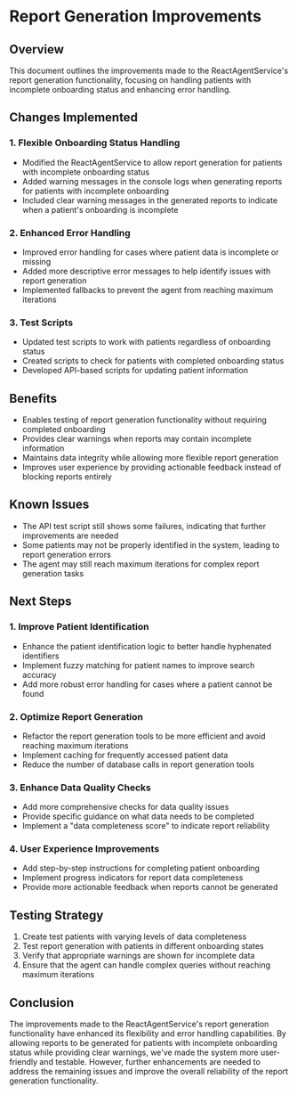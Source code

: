 # Report Generation Improvements

## Overview
This document outlines the improvements made to the ReactAgentService's report generation functionality, focusing on handling patients with incomplete onboarding status and enhancing error handling.

## Changes Implemented

### 1. Flexible Onboarding Status Handling
- Modified the ReactAgentService to allow report generation for patients with incomplete onboarding status
- Added warning messages in the console logs when generating reports for patients with incomplete onboarding
- Included clear warning messages in the generated reports to indicate when a patient's onboarding is incomplete

### 2. Enhanced Error Handling
- Improved error handling for cases where patient data is incomplete or missing
- Added more descriptive error messages to help identify issues with report generation
- Implemented fallbacks to prevent the agent from reaching maximum iterations

### 3. Test Scripts
- Updated test scripts to work with patients regardless of onboarding status
- Created scripts to check for patients with completed onboarding status
- Developed API-based scripts for updating patient information

## Benefits
- Enables testing of report generation functionality without requiring completed onboarding
- Provides clear warnings when reports may contain incomplete information
- Maintains data integrity while allowing more flexible report generation
- Improves user experience by providing actionable feedback instead of blocking reports entirely

## Known Issues
- The API test script still shows some failures, indicating that further improvements are needed
- Some patients may not be properly identified in the system, leading to report generation errors
- The agent may still reach maximum iterations for complex report generation tasks

## Next Steps

### 1. Improve Patient Identification
- Enhance the patient identification logic to better handle hyphenated identifiers
- Implement fuzzy matching for patient names to improve search accuracy
- Add more robust error handling for cases where a patient cannot be found

### 2. Optimize Report Generation
- Refactor the report generation tools to be more efficient and avoid reaching maximum iterations
- Implement caching for frequently accessed patient data
- Reduce the number of database calls in report generation tools

### 3. Enhance Data Quality Checks
- Add more comprehensive checks for data quality issues
- Provide specific guidance on what data needs to be completed
- Implement a "data completeness score" to indicate report reliability

### 4. User Experience Improvements
- Add step-by-step instructions for completing patient onboarding
- Implement progress indicators for report data completeness
- Provide more actionable feedback when reports cannot be generated

## Testing Strategy
1. Create test patients with varying levels of data completeness
2. Test report generation with patients in different onboarding states
3. Verify that appropriate warnings are shown for incomplete data
4. Ensure that the agent can handle complex queries without reaching maximum iterations

## Conclusion
The improvements made to the ReactAgentService's report generation functionality have enhanced its flexibility and error handling capabilities. By allowing reports to be generated for patients with incomplete onboarding status while providing clear warnings, we've made the system more user-friendly and testable. However, further enhancements are needed to address the remaining issues and improve the overall reliability of the report generation functionality.
